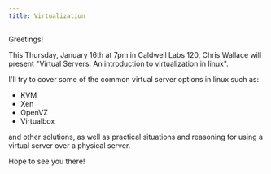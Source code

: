 ```yaml
---
title: Virtualization
---
```

Greetings!

This Thursday, January 16th at 7pm in Caldwell Labs 120, Chris Wallace will present "Virtual Servers: An introduction to virtualization in linux".

I'll try to cover some of the common virtual server options in linux such as:

- KVM
- Xen
- OpenVZ
- Virtualbox

and other solutions, as well as practical situations and reasoning for using a virtual server over a physical server.

Hope to see you there!

